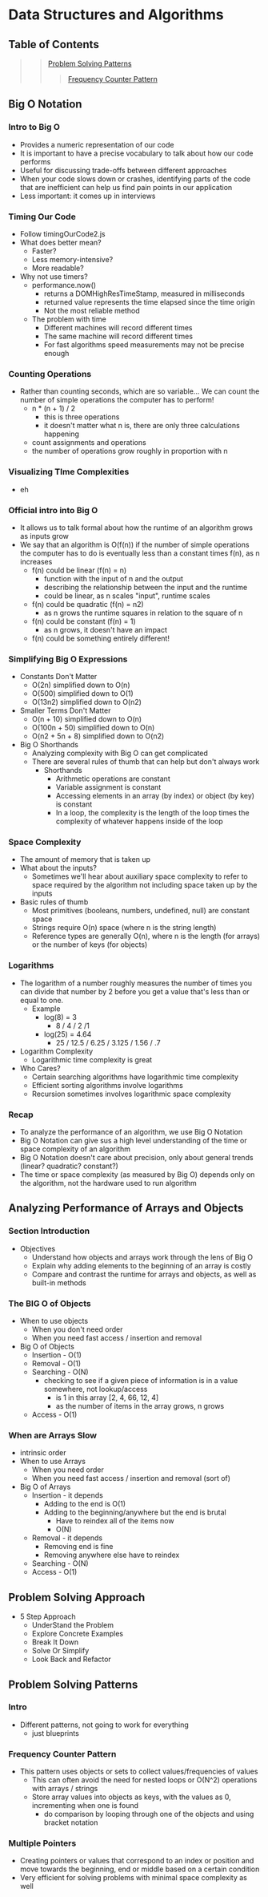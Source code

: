 # Data Structures and Algorithms

## Table of Contents

> > [Problem Solving Patterns](#problemSolvingPatterns)
> >
> > > [Frequency Counter Pattern](#frequencyCounterPattern)

## Big O Notation

### Intro to Big O

- Provides a numeric representation of our code
- It is important to have a precise vocabulary to talk about how our code performs
- Useful for discussing trade-offs between different approaches
- When your code slows down or crashes, identifying parts of the code that are inefficient can help us find pain points in our application
- Less important: it comes up in interviews

### Timing Our Code

- Follow timingOurCode2.js
- What does better mean?
  - Faster?
  - Less memory-intensive?
  - More readable?
- Why not use timers?
  - performance.now()
    - returns a DOMHighResTimeStamp, measured in milliseconds
    - returned value represents the time elapsed since the time origin
    - Not the most reliable method
  - The problem with time
    - Different machines will record different times
    - The same machine will record different times
    - For fast algorithms speed measurements may not be precise enough

### Counting Operations

- Rather than counting seconds, which are so variable... We can count the number of simple operations the computer has to perform!
  - n \* (n + 1) / 2
    - this is three operations
    - it doesn't matter what n is, there are only three calculations happening
  - count assignments and operations
  - the number of operations grow roughly in proportion with n

### Visualizing TIme Complexities

- eh

### Official intro into Big O

- It allows us to talk formal about how the runtime of an algorithm grows as inputs grow
- We say that an algorithm is O(f(n)) if the number of simple operations the computer has to do is eventually less than a constant times f(n), as n increases
  - f(n) could be linear (f(n) = n)
    - function with the input of n and the output
    - describing the relationship between the input and the runtime
    - could be linear, as n scales "input", runtime scales
  - f(n) could be quadratic (f(n) = n2)
    - as n grows the runtime squares in relation to the square of n
  - f(n) could be constant (f(n) = 1)
    - as n grows, it doesn't have an impact
  - f(n) could be something entirely different!

### Simplifying Big O Expressions

- Constants Don't Matter
  - O(2n) simplified down to O(n)
  - O(500) simplified down to O(1)
  - O(13n2) simplified down to O(n2)
- Smaller Terms Don't Matter
  - O(n + 10) simplified down to O(n)
  - O(100n + 50) simplified down to O(n)
  - O(n2 + 5n + 8) simplified down to O(n2)
- Big O Shorthands
  - Analyzing complexity with Big O can get complicated
  - There are several rules of thumb that can help but don't always work
    - Shorthands
      - Arithmetic operations are constant
      - Variable assignment is constant
      - Accessing elements in an array (by index) or object (by key) is constant
      - In a loop, the complexity is the length of the loop times the complexity of whatever happens inside of the loop

### Space Complexity

- The amount of memory that is taken up
- What about the inputs?
  - Sometimes we'll hear about auxiliary space complexity to refer to space required by the algorithm not including space taken up by the inputs
- Basic rules of thumb
  - Most primitives (booleans, numbers, undefined, null) are constant space
  - Strings require O(n) space (where n is the string length)
  - Reference types are generally O(n), where n is the length (for arrays) or the number of keys (for objects)

### Logarithms

- The logarithm of a number roughly measures the number of times you can divide that number by 2 before you get a value that's less than or equal to one.
  - Example
    - log(8) = 3
      - 8 / 4 / 2 /1
    - log(25) = 4.64
      - 25 / 12.5 / 6.25 / 3.125 / 1.56 / .7
- Logarithm Complexity
  - Logarithmic time complexity is great
- Who Cares?
  - Certain searching algorithms have logarithmic time complexity
  - Efficient sorting algorithms involve logarithms
  - Recursion sometimes involves logarithmic space complexity

### Recap

- To analyze the performance of an algorithm, we use Big O Notation
- Big O Notation can give sus a high level understanding of the time or space complexity of an algorithm
- Big O Notation doesn't care about precision, only about general trends (linear? quadratic? constant?)
- The time or space complexity (as measured by Big O) depends only on the algorithm, not the hardware used to run algorithm

## Analyzing Performance of Arrays and Objects

### Section Introduction

- Objectives
  - Understand how objects and arrays work through the lens of Big O
  - Explain why adding elements to the beginning of an array is costly
  - Compare and contrast the runtime for arrays and objects, as well as built-in methods

### The BIG O of Objects

- When to use objects
  - When you don't need order
  - When you need fast access / insertion and removal
- Big O of Objects
  - Insertion - O(1)
  - Removal - O(1)
  - Searching - O(N)
    - checking to see if a given piece of information is in a value somewhere, not lookup/access
      - is 1 in this array [2, 4, 66, 12, 4]
      - as the number of items in the array grows, n grows
  - Access - O(1)

### When are Arrays Slow

- intrinsic order
- When to use Arrays
  - When you need order
  - When you need fast access / insertion and removal (sort of)
- Big O of Arrays
  - Insertion - it depends
    - Adding to the end is O(1)
    - Adding to the beginning/anywhere but the end is brutal
      - Have to reindex all of the items now
      - O(N)
  - Removal - it depends
    - Removing end is fine
    - Removing anywhere else have to reindex
  - Searching - O(N)
  - Access - O(1)

## Problem Solving Approach

- 5 Step Approach
  - UnderStand the Problem
  - Explore Concrete Examples
  - Break It Down
  - Solve Or Simplify
  - Look Back and Refactor

<a name="problemSolvingPatterns"></a>

## Problem Solving Patterns

### Intro

- Different patterns, not going to work for everything
  - just blueprints

<a name="frequencyCounterPattern"></a>

### Frequency Counter Pattern

- This pattern uses objects or sets to collect values/frequencies of values
  - This can often avoid the need for nested loops or O(N^2) operations with arrays / strings
  - Store array values into objects as keys, with the values as 0, incrementing when one is found
    - do comparison by looping through one of the objects and using bracket notation

### Multiple Pointers

- Creating pointers or values that correspond to an index or position and move towards the beginning, end or middle based on a certain condition
- Very efficient for solving problems with minimal space complexity as well
